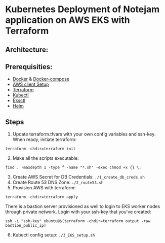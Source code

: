 # **Kubernetes Deployment of Notejam application on AWS EKS with Terraform**

## Architecture:

## Prerequisities:
- [Docker](https://www.digitalocean.com/community/tutorials/how-to-install-and-use-docker-on-ubuntu-20-04) & [Docker-compose](https://docs.docker.com/compose/install/)
- [AWS client Setup](https://docs.aws.amazon.com/cli/latest/userguide/cli-chap-configure.html)
- [Terraform]((https://www.terraform.io/downloads.html))
- [Kubectl](https://kubernetes.io/docs/tasks/tools/install-kubectl-linux/)
- [Eksctl](https://docs.aws.amazon.com/eks/latest/userguide/eksctl.html)
- [Helm](https://helm.sh/docs/intro/install/)


## Steps
1. Update terraform.tfvars with your own config variables and ssh-key. When ready, initiate terraform:
```
terraform -chdir=terraform init
```
2. Make all the scripts executable:
```
find . -maxdepth 1 -type f -name "*.sh" -exec chmod +x {} \;
```  
3. Create AWS Secret for DB Credentials: `./1_create_db_creds.sh`
4. Create Route 53 DNS Zone: `./2_route53.sh`
5. Provision AWS with terraform:
```
terraform -chdir=terraform apply
```
There is a bastion server provisioned as well to login to EKS worker nodes through private network. Login with your ssh-key that you've created:
```
ssh -i "ssh-key" ubuntu@$(terraform -chdir=terraform output -raw bastion_public_ip)
```
6. Kubectl config setup: `./3_EKS_setup.sh`





